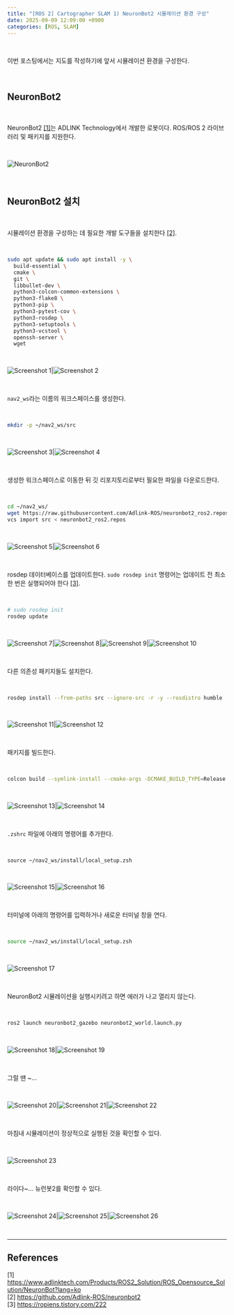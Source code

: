 ```yaml
---
title: "[ROS 2] Cartographer SLAM 1) NeuronBot2 시뮬레이션 환경 구성"
date: 2025-09-09 12:09:00 +0900
categories: [ROS, SLAM]
---
```


&nbsp;

이번 포스팅에서는 지도를 작성하기에 앞서 시뮬레이션 환경을 구성한다.

<br>

## NeuronBot2

<br>

NeuronBot2 [[1]](<https://www.adlinktech.com/Products/ROS2_Solution/ROS_Opensource_Solution/NeuronBot?lang=ko>)는 ADLINK Technology에서 개발한 로봇이다. ROS/ROS 2 라이브러리 및 패키지를 지원한다.

<br>

![NeuronBot2](/assets/img/2025-09-09/neuronbot2.png)

<br>

## NeuronBot2 설치

<br>

시뮬레이션 환경을 구성하는 데 필요한 개발 도구들을 설치한다 [[2]](<https://github.com/Adlink-ROS/neuronbot2>).

<br>

```bash
sudo apt update && sudo apt install -y \
  build-essential \
  cmake \
  git \
  libbullet-dev \
  python3-colcon-common-extensions \
  python3-flake8 \
  python3-pip \
  python3-pytest-cov \
  python3-rosdep \
  python3-setuptools \
  python3-vcstool \
  openssh-server \
  wget
```

<br>

![Screenshot 1](/assets/img/2025-09-09/cartographer-1.png)|![Screenshot 2](/assets/img/2025-09-09/cartographer-2.png)

<br>

`nav2_ws`라는 이름의 워크스페이스를 생성한다.

<br>

```bash
mkdir -p ~/nav2_ws/src
```

<br>

![Screenshot 3](/assets/img/2025-09-09/cartographer-3.png)|![Screenshot 4](/assets/img/2025-09-09/cartographer-4.png)

<br>

생성한 워크스페이스로 이동한 뒤 깃 리포지토리로부터 필요한 파일을 다운로드한다.

<br>

```bash
cd ~/nav2_ws/
wget https://raw.githubusercontent.com/Adlink-ROS/neuronbot2_ros2.repos/humble/neuronbot2_ros2.repos
vcs import src < neuronbot2_ros2.repos
```

<br>

![Screenshot 5](/assets/img/2025-09-09/cartographer-5.png)|![Screenshot 6](/assets/img/2025-09-09/cartographer-6.png)

<br>

rosdep 데이터베이스를 업데이트한다. `sudo rosdep init` 명령어는 업데이트 전 최소 한 번은 실행되어야 한다 [[3]](<https://ropiens.tistory.com/222>).

<br>

```bash
# sudo rosdep init
rosdep update
```

<br>

![Screenshot 7](/assets/img/2025-09-09/cartographer-7.png)|![Screenshot 8](/assets/img/2025-09-09/cartographer-8.png)|![Screenshot 9](/assets/img/2025-09-09/cartographer-9.png)|![Screenshot 10](/assets/img/2025-09-09/cartographer-10.png)

<br>

다른 의존성 패키지들도 설치한다.

<br>

```bash
rosdep install --from-paths src --ignore-src -r -y --rosdistro humble
```

<br>

![Screenshot 11](/assets/img/2025-09-09/cartographer-11.png)|![Screenshot 12](/assets/img/2025-09-09/cartographer-12.png)

<br>

패키지를 빌드한다.

<br>

```bash
colcon build --symlink-install --cmake-args -DCMAKE_BUILD_TYPE=Release
```

<br>

![Screenshot 13](/assets/img/2025-09-09/cartographer-13.png)|![Screenshot 14](/assets/img/2025-09-09/cartographer-14.png)

<br>

`.zshrc` 파일에 아래의 명령어를 추가한다.

<br>

```
source ~/nav2_ws/install/local_setup.zsh
```

<br>

![Screenshot 15](/assets/img/2025-09-09/cartographer-15.png)|![Screenshot 16](/assets/img/2025-09-09/cartographer-16.png)

<br>

터미널에 아래의 명령어를 입력하거나 새로운 터미널 창을 연다.

<br>

```bash
source ~/nav2_ws/install/local_setup.zsh
```

<br>

![Screenshot 17](/assets/img/2025-09-09/cartographer-17.png)

<br>

NeuronBot2 시뮬레이션을 실행시키려고 하면 에러가 나고 열리지 않는다.

<br>

```bash
ros2 launch neuronbot2_gazebo neuronbot2_world.launch.py
```

<br>

![Screenshot 18](/assets/img/2025-09-09/cartographer-18.png)|![Screenshot 19](/assets/img/2025-09-09/cartographer-19.png)

<br>

그럴 땐 ~...

<br>

![Screenshot 20](/assets/img/2025-09-09/cartographer-20.png)|![Screenshot 21](/assets/img/2025-09-09/cartographer-21.png)|![Screenshot 22](/assets/img/2025-09-09/cartographer-22.png)

<br>

마침내 시뮬레이션이 정상적으로 실행된 것을 확인할 수 있다.

<br>

![Screenshot 23](/assets/img/2025-09-09/cartographer-23.png)

<br>

라이다~... 뉴런봇2를 확인할 수 있다.

<br>

![Screenshot 24](/assets/img/2025-09-09/cartographer-24.png)|![Screenshot 25](/assets/img/2025-09-09/cartographer-25.png)|![Screenshot 26](/assets/img/2025-09-09/cartographer-26.png)

<br>

---

## References

[1] <https://www.adlinktech.com/Products/ROS2_Solution/ROS_Opensource_Solution/NeuronBot?lang=ko>  
[2] <https://github.com/Adlink-ROS/neuronbot2>  
[3] <https://ropiens.tistory.com/222>